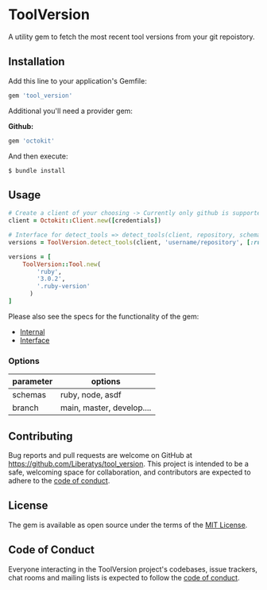 # ToolVersion

A utility gem to fetch the most recent tool versions from your git repoistory.

## Installation

Add this line to your application's Gemfile:

```ruby
gem 'tool_version'
```

Additional you'll need a provider gem:

**Github:**

```ruby
gem 'octokit'
```

And then execute:

    $ bundle install

## Usage

```ruby
# Create a client of your choosing -> Currently only github is supported
client = Octokit::Client.new([credentials])

# Interface for detect_tools => detect_tools(client, repository, schemas, branch: :main, provider: :github)
versions = ToolVersion.detect_tools(client, 'username/repository', [:ruby], branch: :master)

versions = [
    ToolVersion::Tool.new(
        'ruby',
        '3.0.2',
        '.ruby-version'
      )
]
```

Please also see the specs for the functionality of the gem:

- [Internal](https://github.com/Liberatys/tool_version/blob/master/spec/tooling/detector_spec.rb)
- [Interface](https://github.com/Liberatys/tool_version/blob/master/spec/tool_version_spec.rb)


### Options

parameter | options
----------|--------------------------
schemas   | ruby, node, asdf
branch    | main, master, develop....

## Contributing

Bug reports and pull requests are welcome on GitHub at https://github.com/Liberatys/tool_version. This project is intended to be a safe, welcoming space for collaboration, and contributors are expected to adhere to the [code of conduct](https://github.com/Liberatys/tool_version/blob/master/CODE_OF_CONDUCT.md).

## License

The gem is available as open source under the terms of the [MIT License](https://opensource.org/licenses/MIT).

## Code of Conduct

Everyone interacting in the ToolVersion project's codebases, issue trackers, chat rooms and mailing lists is expected to follow the [code of conduct](https://github.com/[USERNAME]/tool_version/blob/master/CODE_OF_CONDUCT.md).
